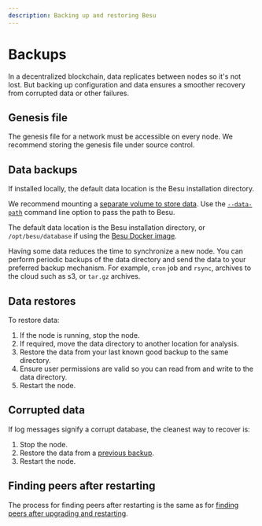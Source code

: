 ```yaml
---
description: Backing up and restoring Besu
---
```


# Backups

In a decentralized blockchain, data replicates between nodes so it's not lost. But backing up
configuration and data ensures a smoother recovery from corrupted data or other failures.

## Genesis file

The genesis file for a network must be accessible on every node. We recommend storing the genesis
file under source control.

## Data backups

If installed locally, the default data location is the Besu installation directory.

We recommend mounting a
[separate volume to store data](../Get-Started/Installation-Options/Run-Docker-Image.md#starting-besu). Use the
[`--data-path`](../../Reference/CLI/CLI-Syntax.md#data-path) command line option to pass the path
to Besu.

The default data location is the Besu installation directory, or `/opt/besu/database` if using the
[Besu Docker image](../Get-Started/Installation-Options/Run-Docker-Image.md).

Having some data reduces the time to synchronize a new node. You can perform periodic backups of
the data directory and send the data to your preferred backup mechanism. For example, `cron` job and
`rsync`, archives to the cloud such as s3, or `tar.gz` archives.

## Data restores

To restore data:

1. If the node is running, stop the node.
1. If required, move the data directory to another location for analysis.
1. Restore the data from your last known good backup to the same directory.
1. Ensure user permissions are valid so you can read from and write to the data directory.
1. Restart the node.

## Corrupted data

If log messages signify a corrupt database, the cleanest way to recover is:

1. Stop the node.
1. Restore the data from a [previous backup](#data-backups).
1. Restart the node.

## Finding peers after restarting

The process for finding peers after restarting is the same as for
[finding peers after upgrading and restarting].

<!-- Links -->
[finding peers after upgrading and restarting]: ../Upgrade/Upgrade-Node.md#finding-peers-on-restarting
